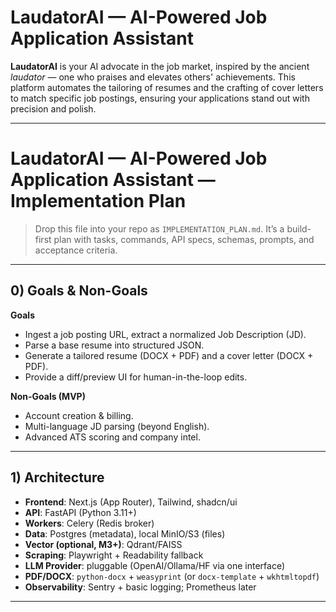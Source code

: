 # LaudatorAI — AI-Powered Job Application Assistant

**LaudatorAI** is your AI advocate in the job market, inspired by the ancient *laudator* — one who praises and elevates others' achievements. This platform automates the tailoring of resumes and the crafting of cover letters to match specific job postings, ensuring your applications stand out with precision and polish.

---

# LaudatorAI — AI-Powered Job Application Assistant — Implementation Plan

> Drop this file into your repo as `IMPLEMENTATION_PLAN.md`. It’s a build-first plan with tasks, commands, API specs, schemas, prompts, and acceptance criteria.

---

## 0) Goals & Non-Goals

**Goals**
- Ingest a job posting URL, extract a normalized Job Description (JD).
- Parse a base resume into structured JSON.
- Generate a tailored resume (DOCX + PDF) and a cover letter (DOCX + PDF).
- Provide a diff/preview UI for human-in-the-loop edits.

**Non-Goals (MVP)**
- Account creation & billing.
- Multi-language JD parsing (beyond English).
- Advanced ATS scoring and company intel.

---

## 1) Architecture

- **Frontend**: Next.js (App Router), Tailwind, shadcn/ui
- **API**: FastAPI (Python 3.11+)
- **Workers**: Celery (Redis broker)
- **Data**: Postgres (metadata), local MinIO/S3 (files)
- **Vector (optional, M3+)**: Qdrant/FAISS
- **Scraping**: Playwright + Readability fallback
- **LLM Provider**: pluggable (OpenAI/Ollama/HF via one interface)
- **PDF/DOCX**: `python-docx` + `weasyprint` (or `docx-template` + `wkhtmltopdf`)
- **Observability**: Sentry + basic logging; Prometheus later

---
